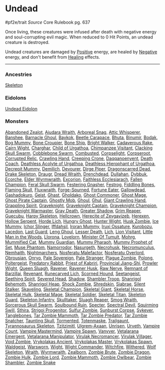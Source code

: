 # Undead
#pf2e/trait 
*Source* Core Rulebook pg. 637 

Once living, these creatures were infused after death with negative energy and soul-corrupting evil magic. When reduced to 0 Hit Points, an undead creature is destroyed. 

Undead creatures are damaged by [Positive](Positive.md) energy, are healed by [Negative](Negative.md) energy, and don't benefit from [Healing](Healing.md) effects. 

---

### Ancestries
[Skeleton](Skeleton)

### Eidolons
[Undead Eidolon](../Bestiary/Companions/Eidolons/Undead%20Eidolon.md)

### Monsters
[Abandoned Zealot](Abandoned%20Zealot), [Aiudara Wraith](Aiudara%20Wraith), [Arboreal Snag](Arboreal%20Snag), [Attic Whisperer](Attic%20Whisperer), [Banshee](Banshee), [Barnacle Ghoul](Barnacle%20Ghoul), [Baykok](Baykok), [Beetle Carapace](Beetle%20Carapace), [Bhuta](Bhuta), [Binumir](Binumir), [Bodak](Bodak), [Bog Mummy](Bog%20Mummy), [Bone Croupier](Bone%20Croupier), [Bone Ship](Bone%20Ship), [Bright Walker](Bright%20Walker), [Cadaverous Rake](Cadaverous%20Rake), [Cairn Wight](Cairn%20Wight), [Charghar](Charghar), [Child of Urgathoa](Child%20of%20Urgathoa), [Chimpanzee Visitant](Chimpanzee%20Visitant), [Clacking Skull Swarm](Clacking%20Skull%20Swarm), [Cobblebone Swarm](Cobblebone%20Swarm), [Combusted](Combusted), [Corpselight](Corpselight), [Corpseroot](Corpseroot), [Corrupted Relic](Corrupted%20Relic), [Crawling Hand](Crawling%20Hand), [Creeping Crone](Creeping%20Crone), [Daqqanoenyent](Daqqanoenyent), [Death Coach](Death%20Coach), [Deathless Acolyte of Urgathoa](Deathless%20Acolyte%20of%20Urgathoa), [Deathless Hierophant of Urgathoa](Deathless%20Hierophant%20of%20Urgathoa), [Decrepit Mummy](Decrepit%20Mummy), [Demilich](Demilich), [Devourer](Devourer), [Dirge Piper](Dirge%20Piper), [Dragonscarred Dead](Dragonscarred%20Dead), [Drake Skeleton](Drake%20Skeleton), [Draugr](Draugr), [Dread Wraith](Dread%20Wraith), [Drenchdead](Drenchdead), [Dullahan](Dullahan), [Dybbuk](Dybbuk), [Ecorche](Ecorche), [Elder Wyrmwraith](Elder%20Wyrmwraith), [Excorion](Excorion), [Faithless Ecclesiarach](Faithless%20Ecclesiarach), [Fallen Champion](Fallen%20Champion), [Feral Skull Swarm](Feral%20Skull%20Swarm), [Festering Gnasher](Festering%20Gnasher), [Festrog](Festrog), [Fiddling Bones](Fiddling%20Bones), [Flaming Skull](Flaming%20Skull), [Fluxwraith](Fluxwraith), [Forge-Spurned](Forge-Spurned), [Fortune Eater](Fortune%20Eater), [Gallowdead](Gallowdead), [Gashadokuro](Gashadokuro), [Geist](Geist), [Ghast](Ghast), [Gholdako](Gholdako), [Ghost Commoner](Ghost%20Commoner), [Ghost Mage](Ghost%20Mage), [Ghost Pirate Captain](Ghost%20Pirate%20Captain), [Ghostly Mob](Ghostly%20Mob), [Ghoul](Ghoul), [Ghul](Ghul), [Giant Crawling Hand](Giant%20Crawling%20Hand), [Grappling Spirit](Grappling%20Spirit), [Graveknight](Graveknight), [Graveknight Captain](Graveknight%20Captain), [Graveknight Champion](Graveknight%20Champion), [Graveknight Warmaster](Graveknight%20Warmaster), [Gray Death](Gray%20Death), [Greater Shadow](Greater%20Shadow), [Grim Reaper](Grim%20Reaper), [Guecubu](Guecubu), [Harpy Skeleton](Harpy%20Skeleton), [Hellcrown](Hellcrown), [Herecite of Zevgavizeb](Herecite%20of%20Zevgavizeb), [Herexen](Herexen), [Hollow Serpent](Hollow%20Serpent), [Horde Lich](Horde%20Lich), [Hungry Ghost](Hungry%20Ghost), [Hunter Wight](Hunter%20Wight), [Husk Zombie](Husk%20Zombie), [Ice Mummy](Ice%20Mummy), [Ichor Slinger](Ichor%20Slinger), [Iffdahsil](Iffdahsil), [Iroran Mummy](Iroran%20Mummy), [Iruxi Ossature](Iruxi%20Ossature), [Kurobozu](Kurobozu), [Lacedon](Lacedon), [Last Guard](Last%20Guard), [Leng Ghoul](Leng%20Ghoul), [Lesser Death](Lesser%20Death), [Lich](Lich), [Lion Visitant](Lion%20Visitant), [Little Man in the Woods](Little%20Man%20in%20the%20Woods), [Llorona](Llorona), [Lovelorn](Lovelorn), [Minister Of Tumult](Minister%20Of%20Tumult), [Mohrg](Mohrg), [Mummified Cat](Mummified%20Cat), [Mummy Guardian](Mummy%20Guardian), [Mummy Pharaoh](Mummy%20Pharaoh), [Mummy Prophet of Set](Mummy%20Prophet%20of%20Set), [Muse Phantom](Muse%20Phantom), [Namorrodor](Namorrodor), [Nasurgeth](Nasurgeth), [Necrohusk](Necrohusk), [Necromunculus](Necromunculus), [Nemhaith](Nemhaith), [Nightmarchers](Nightmarchers), [Nosferatu Malefactor](Nosferatu%20Malefactor), [Nosferatu Overlord](Nosferatu%20Overlord), [Obrousian](Obrousian), [Onryo](Onryo), [Pale Sovereign](Pale%20Sovereign), [Pale Stranger](Pale%20Stranger), [Plague Zombie](Plague%20Zombie), [Polong](Polong), [Poltergeist](Poltergeist), [Predatory Rabbit](Predatory%20Rabbit), [Priest of Kabriri](Priest%20of%20Kabriri), [Provincial Jiang-Shi](Provincial%20Jiang-Shi), [Prowler Wight](Prowler%20Wight), [Queen Sluagh](Queen%20Sluagh), [Ravener](Ravener), [Ravener Husk](Ravener%20Husk), [Raw Nerve](Raw%20Nerve), [Remnant of Barzillai](Remnant%20of%20Barzillai), [Revenant](Revenant), [Runecarved Lich](Runecarved%20Lich), [Scorned Hound](Scorned%20Hound), [Seetangeist](Seetangeist), [Seething Spirit](Seething%20Spirit), [Severed Head](Severed%20Head), [Shadow](Shadow.md), [Shambler Troop](Shambler%20Troop), [Shanrigol Behemoth](Shanrigol%20Behemoth), [Shanrigol Heap](Shanrigol%20Heap), [Shock Zombie](Shock%20Zombie), [Shredskin](Shredskin), [Siabrae](Siabrae), [Silent Stalker](Silent%20Stalker), [Skaveling](Skaveling), [Skeletal Champion](Skeletal%20Champion), [Skeletal Giant](Skeletal%20Giant), [Skeletal Horse](Skeletal%20Horse), [Skeletal Hulk](Skeletal%20Hulk), [Skeletal Mage](Skeletal%20Mage), [Skeletal Soldier](Skeletal%20Soldier), [Skeletal Titan](Skeletal%20Titan), [Skeleton Guard](Skeleton%20Guard), [Skeleton Infantry](Skeleton%20Infantry), [Skulltaker](Skulltaker), [Sluagh Reaper](Sluagh%20Reaper), [Smog Wraith](Smog%20Wraith), [Sorcerous Skull Swarm](Sorcerous%20Skull%20Swarm), [Soulbound Ruin](Soulbound%20Ruin), [Specter](Specter), [Spectral Devil](Spectral%20Devil), [Squirming Swill](Squirming%20Swill), [Sthira](Sthira), [Strigoi Progenitor](Strigoi%20Progenitor), [Sulfur Zombie](Sulfur%20Zombie), [Sunburst Corpse](Sunburst%20Corpse), [Sykever](Sykever), [Tanglebones](Tanglebones), [Tar Zombie Mammoth](Tar%20Zombie%20Mammoth), [Tar Zombie Predator](Tar%20Zombie%20Predator), [Tar Zombie Snatcher](Tar%20Zombie%20Snatcher), [Taunting Skull](Taunting%20Skull), [Tormented](Tormented), [Totenmaske](Totenmaske), [Trailgaunt](Trailgaunt), [Tyrannosaurus Skeleton](Tyrannosaurus%20Skeleton), [Tzitzimitl](Tzitzimitl), [Ulgrem-Axaan](Ulgrem-Axaan), [Unrisen](Unrisen), [Urveth](Urveth), [Vampire Count](Vampire%20Count), [Vampire Mastermind](Vampire%20Mastermind), [Vampire Spawn](Vampire%20Spawn), [Vanyver](Vanyver), [Vetalarana Emergent](Vetalarana%20Emergent), [Vetalarana Manipulator](Vetalarana%20Manipulator), [Virulak Necromancer](Virulak%20Necromancer), [Virulak Villager](Virulak%20Villager), [Void Zombie](Void%20Zombie), [Vrykolakas Ancient](Vrykolakas%20Ancient), [Vrykolakas Master](Vrykolakas%20Master), [Vrykolakas Spawn](Vrykolakas%20Spawn), [Waldgeist](Waldgeist), [Warsworn](Warsworn), [Wight](Wight), [Wight Commander](Wight%20Commander), [Witchfire](Witchfire), [Withered](Withered), [Wolf Skeleton](Wolf%20Skeleton), [Wraith](Wraith), [Wyrmwraith](Wyrmwraith), [Zealborn](Zealborn), [Zombie Brute](Zombie%20Brute), [Zombie Dragon](Zombie%20Dragon), [Zombie Hulk](Zombie%20Hulk), [Zombie Lord](Zombie%20Lord), [Zombie Mammoth](Zombie%20Mammoth), [Zombie Owlbear](Zombie%20Owlbear), [Zombie Shambler](Zombie%20Shambler), [Zombie Snake](Zombie%20Snake)